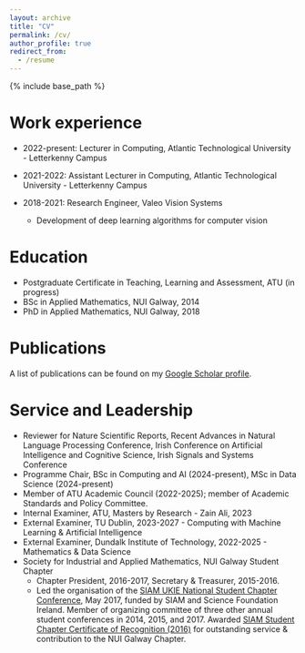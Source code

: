 ```yaml
---
layout: archive
title: "CV"
permalink: /cv/
author_profile: true
redirect_from:
  - /resume
---
```


{% include base_path %}

Work experience
======
* 2022-present: Lecturer in Computing, Atlantic Technological University - Letterkenny Campus

* 2021-2022: Assistant Lecturer in Computing, Atlantic Technological University - Letterkenny Campus

* 2018-2021: Research Engineer, Valeo Vision Systems
  * Development of deep learning algorithms for computer vision

Education
======
* Postgraduate Certificate in Teaching, Learning and Assessment, ATU (in progress)
* BSc in Applied Mathematics, NUI Galway, 2014
* PhD in Applied Mathematics, NUI Galway, 2018

<!--Teaching
======
  <ul>{% for post in site.teaching %}
    {% include archive-single-cv.html %}
  {% endfor %}</ul>
-->

Publications
======
<p>A list of publications can be found on my <a href="https://scholar.google.com/citations?user=HuCttXIAAAAJ&amp;hl=en" target="_blank">Google Scholar profile</a>.</p>
<!--  <ul>{% for post in site.publications %}
    {% include archive-single-cv.html %}
  {% endfor %}</ul>-->
  
<!--Talks
======
  <ul>{% for post in site.talks %}
    {% include archive-single-talk-cv.html %}
  {% endfor %}</ul>-->
    
Service and Leadership
======
 * Reviewer for Nature Scientific Reports, Recent Advances in Natural Language Processing Conference, Irish Conference on Artificial Intelligence and Cognitive Science, Irish Signals and Systems Conference
 * Programme Chair, BSc in Computing and AI (2024-present), MSc in Data Science (2024-present)
 * Member of ATU Academic Council (2022-2025); member of Academic Standards and Policy Committee.
 * Internal Examiner, ATU, Masters by Research  - Zain Ali, 2023
 * External Examiner, TU Dublin, 2023-2027 - Computing with Machine Learning & Artificial Intelligence
 * External Examiner, Dundalk Institute of Technology, 2022-2025 - Mathematics & Data Science
 * Society for Industrial and Applied Mathematics, NUI Galway Student Chapter
   * Chapter President, 2016-2017, Secretary & Treasurer, 2015-2016.
   * Led the organisation of the [SIAM UKIE National Student Chapter Conference](https://siamukie.wordpress.com/2017/03/29/galway-travel-awards/), May 2017, funded by SIAM and Science Foundation Ireland. Member of organizing committee of three other annual student conferences in 2014, 2015, and 2017. Awarded [SIAM Student Chapter Certificate of Recognition (2016)](http://www.siam.org/students/chapters/certificate.php) for outstanding service & contribution to the NUI Galway Chapter.
